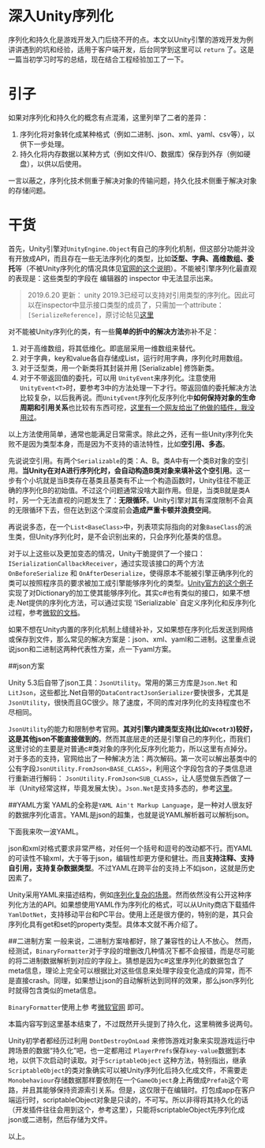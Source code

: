 # 深入Unity序列化

序列化和持久化是游戏开发入门后绕不开的点。本文以Unity引擎的游戏开发为例讲讲遇到的坑和经验，适用于客户端开发，后台同学到这里可以 `return` 了。这是一篇当初学习时写的总结，现在结合工程经验加工了一下。

# 引子

如果对序列化和持久化的概念有点混淆，这里列举了二者的差异：
> 
 1. 序列化将对象转化成某种格式（例如二进制、json、xml、yaml、csv等），以供下一步处理。
 2. 持久化将内存数据以某种方式（例如文件I/O、数据库）保存到外存（例如硬盘），以供以后使用。

一言以蔽之，序列化技术侧重于解决对象的传输问题，持久化技术侧重于解决对象的存储问题。

# 干货

	
首先，Unity引擎对`UnityEngine.Object`有自己的序列化机制，但这部分功能并没有开放成API，而且存在一些无法序列化的类型，比如**泛型、字典、高维数组、委托**等（不被Unity序列化的情况具体见[官网的这个说明](https://docs.unity3d.com/ScriptReference/SerializeField.html)）。不能被引擎序列化最直观的表现是：这些类型的字段在 编辑器的 inspector 中无法显示出来。
	
>	2019.6.20 更新： unity 2019.3已经可以支持对引用类型的序列化。因此可以在inspector中显示接口类型的成员了，只需加一个attribute：`[SerializeReference]`，原讨论帖见[这里](https://forum.unity.com/threads/serializereference-attribute.678868/)

对不能被Unity序列化的类，有一些**简单的折中的解决方法**弥补不足：
> 
1. 对于高维数组，将其低维化。即底层采用一维数组来替代。
2. 对于字典，key和value各自存储成List，运行时用字典，序列化时用数组。
3. 对于泛型类，用一个新类将其封装并用 [Serializable] 修饰新类。
4. 对于不带返回值的委托，可以用 `UnityEvent`来序列化。注意使用`UnityEvent<T>`时，要参考3中的方法处理一下才行。带返回值的委托解决方法比较复杂，以后我再说。而`UnityEvent`序列化反序列化中**如何保持对象的生命周期和引用关系**也比较有东西可挖，[这里有一个网友给出了他做的插件，我没用过](https://answers.unity.com/questions/661958/how-to-make-delegatesevents-survive-assembly-reloa.html)。
	
以上方法使用简单，通常也能满足日常需求。除此之外，还有一些Unity序列化失败不是因为类型本身，而是因为不支持的语法特性，比如**空引用、多态**。

先说说空引用。有两个`Serializable`的类：A、B。类A中有一个类B对象的空引用。**当Unity在对A进行序列化时，会自动构造B类对象来填补这个空引用**。这一步有个小坑就是当B类存在基类且基类有不止一个构造函数时，Unity往往不能正确的序列化B的初始值。不过这个问题通常没啥大副作用。但是，当类B就是类A时，另一个无法直视的问题发生了：**无限循环**。Unity引擎对其有深度限制不会真的无限循环下去，但在达到这个深度前会**造成严重卡顿并浪费空间**。

再说说多态，在一个`List<BaseClass>`中，列表项实际指向的对象`BaseClass`的派生类，但Unity序列化时，是不会识别出来的，只会序列化基类的信息。
	
对于以上这些以及更加变态的情况，Unity干脆提供了一个接口：`ISerializationCallbackReceiver`，通过实现该接口的两个方法`OnBeforeSerialize` 和 `OnAfterDeserialize`，使得原本不能被引擎正确序列化的类可以按照程序员的要求被加工成引擎能够序列化的类型。[Unity官方的这个例子](https://docs.unity3d.com/ScriptReference/ISerializationCallbackReceiver.html)实现了对Dictionary的加工使其能够序列化。其实c#也有类似的接口，如果不想走.Net提供的序列化方法，可以通过实现 'ISerializable` 自定义序列化和反序列化过程，参考[微软的文档](https://docs.microsoft.com/en-us/dotnet/api/system.runtime.serialization.iserializable?view=netframework-4.7.2)。
	
	
如果不想在Unity内置的序列化机制上缝缝补补，又如果想在序列化后发送到网络或保存到文件，那么常见的解决方案是：json、xml、yaml和二进制。这里重点说说json和二进制这两种代表性方案，点一下yaml方案。

##json方案
	
Unity 5.3后自带了json工具：`JsonUtility`。常用的第三方库是`Json.Net` 和`LitJson`，这些都比.Net自带的`DataContractJsonSerializer`要快很多，尤其是`JsonUtility`，很快而且GC很少。除了速度，不同的库对序列化的支持程度也不尽相同。
		
`JsonUtility`的能力和限制参考官网。**其对引擎内建类型支持(比如`Vecotr3`)较好，这是其他json不能直接做到的**。然而其底层走的还是引擎自己的序列化，而我们这里讨论的主要是对普通c#类对象的序列化反序列化能力，所以这里有点掉分。对于多态的支持，官网给出了一种解决方法：两次解码。第一次可以解出基类中的公有字段`JsonUtility.FromJson<BASE_CLASS>`，利用这个字段包含的子类信息进行重新进行解码： `JsonUtility.FromJson<SUB_CLASS>`，让人感觉做东西做了一半（Unity经常这样，毕竟发展太快）。`Json.Net`是支持多态的，参考[这里](https://stackoverflow.com/questions/6348215/how-to-deserialize-json-into-ienumerablebasetype-with-newtonsoft-json-net)。


##YAML方案
YAML的全称是`YAML Ain't Markup Language`，是一种对人很友好的数据序列化语言。YAML是json的超集，也就是说YAML解析器可以解析json。

下面我来吹一波YAML。

json和xml对格式要求非常严格，对任何一个括号和逗号的改动都不行。而YAML的可读性不输xml，大于等于json，编辑性却更方便和健壮。而且**支持注释、支持自引用，支持复杂数据类型**。不过YAML在跨平台的支持上不如json，这就是历史因素了。

Unity采用YAML来描述结构，例如[序列化复杂的场景](https://docs.unity3d.com/Manual/YAMLSceneExample.html)。然而依然没有公开这种序列化方法的API。如果想使用YAML作为序列化的格式，可以从Unity商店下载插件 `YamlDotNet`，支持移动平台和PC平台。使用上还是很方便的，特别的是，其只会序列化具有get和set的property类型。具体本文就不再介绍了。


##二进制方案
一般来说，二进制方案啥都好，除了兼容性的让人不放心。		然而，经测试，`BinaryFormatter`对于字段的增删改几种情况下都不会报错，而是尽可能的将二进制数据解析到对应的字段上。猜想是因为c#这里序列化的数据包含了meta信息，理论上完全可以根据比对这些信息来处理字段变化造成的异常，而不是直接crash。同理，如果想让json的自动解析达到同样的效果，那么json序列化时就得包含类似的meta信息。


`BinaryFormatter`使用上参 考[微软官网](https://docs.microsoft.com/en-us/previous-versions/dotnet/netframework-1.1/72hyey7b(v=vs.71)) 即可。


本篇内容写到这里基本结束了，不过既然开头提到了持久化，这里稍微多说两句。

Unity初学者都经历过利用 `DontDestroyOnLoad` 来修饰游戏对象来实现游戏运行中跨场景的数据“持久化”吧，也一定都用过 `PlayerPrefs`保存`key-value`数据到本地，以供下次启动时读取。对于`ScriptableObject` 这种方法，特别指出，继承`ScriptableObject`的类对象确实可以被Unity序列化后持久化成文件，不需要走`Monobehaviour`存储数据那样要依附在一个`GameObject`身上再做成`Prefab`这个弯路，并且其能够保持资源索引关系。但是，这仅限于在编辑时。打包成app在客户端运行时，scriptableObject对象是只读的，不可写。所以非得将其持久化的话（开发插件往往会用到这个，参考这里），只能将scriptableObject先序列化成json或二进制，然后存储为文件。

以上。